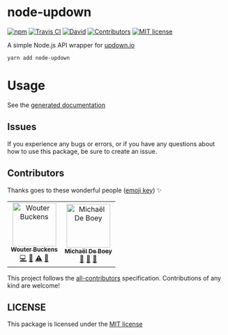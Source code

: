 # node-updown
[![npm](https://img.shields.io/npm/v/node-updown)](![npm](https://img.shields.io/npm/v/node-updown?style=flat-square))
[![Travis CI](https://img.shields.io/travis/woubuc/node-updown)](https://travis-ci.org/woubuc/node-updown)
[![David](https://img.shields.io/david/woubuc/node-updown)](https://david-dm.org/woubuc/node-updown)
[![Contributors](https://img.shields.io/badge/contributors-2-orange)](#contributors)
[![MIT license](https://img.shields.io/github/license/woubuc/node-updown)](https://github.com/woubuc/node-updown/blob/master/LICENSE)

A simple Node.js API wrapper for [updown.io](http://updown.io)

```
yarn add node-updown
```

# Usage
See the [generated documentation](https://woubuc.github.io/node-updown/classes/updown.html)

## Issues
If you experience any bugs or errors, or if you have any questions about how to use this package, be sure to create an issue.

## Contributors
Thanks goes to these wonderful people ([emoji key](https://allcontributors.org/docs/en/emoji-key)) ✨

<!-- ALL-CONTRIBUTORS-LIST:START - Do not remove or modify this section -->
<!-- prettier-ignore-start -->
<!-- markdownlint-disable -->
<table>
  <tr>
    <td align="center"><a href="https://www.woubuc.be"><img src="https://avatars1.githubusercontent.com/u/1015540?v=4" width="100px;" alt="Wouter Buckens"/><br /><sub><b>Wouter Buckens</b></sub></a><br /><a href="https://github.com/woubuc/node-updown/commits?author=woubuc" title="Code">💻</a> <a href="#tool-woubuc" title="Tools">🔧</a> <a href="https://github.com/woubuc/node-updown/commits?author=woubuc" title="Tests">⚠️</a> <a href="https://github.com/woubuc/node-updown/commits?author=woubuc" title="Documentation">📖</a></td>
    <td align="center"><a href="https://michaeldeboey.be"><img src="https://avatars3.githubusercontent.com/u/6643991?v=4" width="100px;" alt="Michaël De Boey"/><br /><sub><b>Michaël De Boey</b></sub></a><br /><a href="https://github.com/woubuc/node-updown/commits?author=MichaelDeBoey" title="Documentation">📖</a> <a href="#maintenance-MichaelDeBoey" title="Maintenance">🚧</a> <a href="#tool-MichaelDeBoey" title="Tools">🔧</a></td>
  </tr>
</table>

<!-- markdownlint-enable -->
<!-- prettier-ignore-end -->
<!-- ALL-CONTRIBUTORS-LIST:END -->

This project follows the [all-contributors](https://github.com/all-contributors/all-contributors) specification. Contributions of any kind are welcome!

## LICENSE
This package is licensed under the [MIT license](https://github.com/woubuc/node-updown/blob/master/LICENSE)
